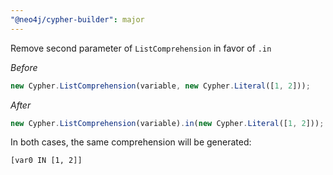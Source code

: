 ```yaml
---
"@neo4j/cypher-builder": major
---
```


Remove second parameter of `ListComprehension` in favor of `.in`

_Before_

```js
new Cypher.ListComprehension(variable, new Cypher.Literal([1, 2]));
```

_After_

```js
new Cypher.ListComprehension(variable).in(new Cypher.Literal([1, 2]));
```

In both cases, the same comprehension will be generated:

```cypher
[var0 IN [1, 2]]
```
